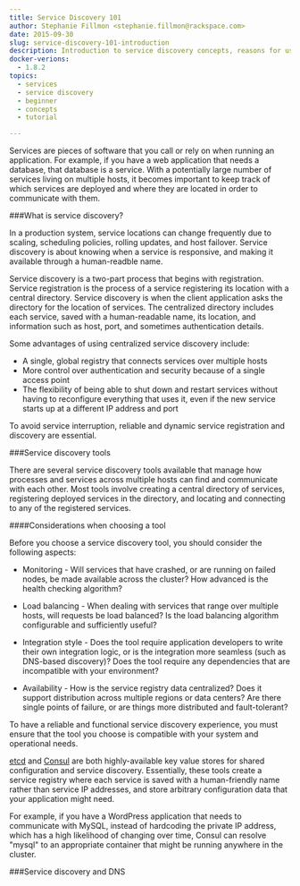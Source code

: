 ```yaml
---
title: Service Discovery 101
author: Stephanie Fillmon <stephanie.fillmon@rackspace.com>
date: 2015-09-30
slug: service-discovery-101-introduction
description: Introduction to service discovery concepts, reasons for using it, and related software
docker-verions:
  - 1.8.2
topics:
  - services
  - service discovery
  - beginner
  - concepts
  - tutorial

---
```


Services are pieces of software that you call or rely on when running an application. For example, if you have a web application that needs a database, that database is a service. With a potentially large number of services living on multiple hosts, it becomes important to keep track of which services are deployed and where they are located in order to communicate with them.

###What is service discovery?

In a production system, service locations can change frequently due to scaling, scheduling policies, rolling updates, and host failover. Service discovery is about knowing when a service is responsive, and making it available through a human-readble name.

Service discovery is a two-part process that begins with registration. Service registration is the process of a service registering its location with a central directory. Service discovery is when the client application asks the directory for the location of services. The centralized directory includes each service, saved with a human-readable name, its location, and information such as host, port, and sometimes authentication details.

Some advantages of using centralized service discovery include:

* A single, global registry that connects services over multiple hosts
* More control over authentication and security because of a single access point
* The flexibility of being able to shut down and restart services without having to reconfigure everything that uses it, even if the new service starts up at a different IP address and port

To avoid service interruption, reliable and dynamic service registration and discovery are essential.

###Service discovery tools

There are several service discovery tools available that manage how processes and services across multiple hosts can find and communicate with each other. Most tools involve creating a central directory of services, registering deployed services in the directory, and locating and connecting to any of the registered services.

####Considerations when choosing a tool

Before you choose a service discovery tool, you should consider the following aspects:

* Monitoring - Will services that have crashed, or are running on failed nodes, be made available across the cluster? How advanced is the health checking algorithm?

* Load balancing - When dealing with services that range over multiple hosts, will requests be load balanced? Is the load balancing algorithm configurable and sufficiently useful?

* Integration style - Does the tool require application developers to write their own integration logic, or is the integration more seamless (such as DNS-based discovery)? Does the tool require any dependencies that are incompatible with your environment?

* Availability - How is the service registry data centralized? Does it support distribution across multiple regions or data centers? Are there single points of failure, or are things more distributed and fault-tolerant?

To have a reliable and functional service discovery experience, you must ensure that the tool you choose is compatible with your system and operational needs.

[etcd](https://coreos.com/etcd/) and [Consul](https://www.consul.io/) are both highly-available key value stores for shared configuration and service discovery. Essentially, these tools create a service registry where each service is saved with a human-friendly name rather than service IP addresses, and store arbitrary configuration data that your application might need.

For example, if you have a WordPress application that needs to communicate with MySQL, instead of hardcoding the private IP address, which has a high likelihood of changing over time, Consul can resolve "mysql" to an appropriate container that might be running anywhere in the cluster.

###Service discovery and DNS
